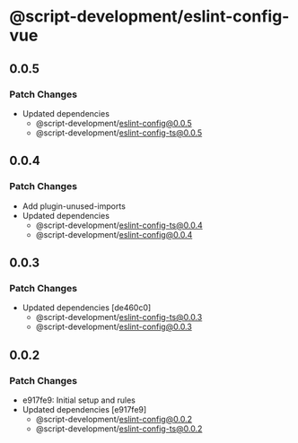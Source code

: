 # @script-development/eslint-config-vue

## 0.0.5

### Patch Changes

- Updated dependencies
  - @script-development/eslint-config@0.0.5
  - @script-development/eslint-config-ts@0.0.5

## 0.0.4

### Patch Changes

- Add plugin-unused-imports
- Updated dependencies
  - @script-development/eslint-config-ts@0.0.4
  - @script-development/eslint-config@0.0.4

## 0.0.3

### Patch Changes

- Updated dependencies [de460c0]
  - @script-development/eslint-config-ts@0.0.3
  - @script-development/eslint-config@0.0.3

## 0.0.2

### Patch Changes

- e917fe9: Initial setup and rules
- Updated dependencies [e917fe9]
  - @script-development/eslint-config@0.0.2
  - @script-development/eslint-config-ts@0.0.2
